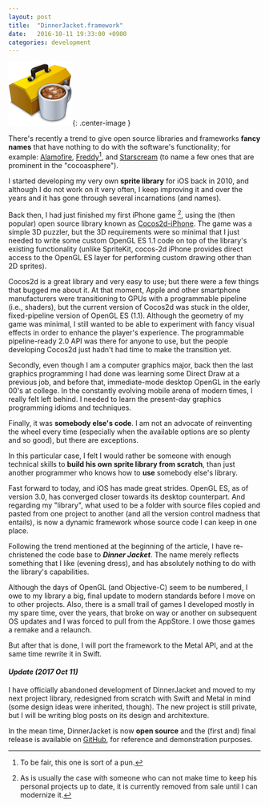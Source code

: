 ```yaml
---
layout: post
title:  "DinnerJacket.framework"
date:   2016-10-11 19:33:00 +0900
categories: development 
---
```


![Frameworks Icon](/assets/images/FrameworkIcon.png){: .center-image }


There's recently a trend to give open source libraries and frameworks **fancy names** that have nothing to do with the software's functionality; for example: [Alamofire](https://github.com/Alamofire/Alamofire), [Freddy](https://github.com/bignerdranch/Freddy)[^1], and [Starscream](https://github.com/daltoniam/starscream) (to name a few ones that are prominent in the "cocoasphere").

I started developing my very own **sprite library** for iOS back in 2010, and although I do not work on it very often, I keep improving it and over the years and it has gone through several incarnations (and names).

Back then, I had just finished my first iPhone game [^2], using the (then popular) open source library known as [Cocos2d-iPhone](http://cocos2d-objc.org).
The game was a simple 3D puzzler, but the 3D requirements were so minimal that I just needed to write some custom OpenGL ES 1.1 code on top of the library's existing functionality (unlike SpriteKit, cocos-2d iPhone provides direct access to the OpenGL ES layer for performing custom drawing other than 2D sprites).

Cocos2d is a great library and very easy to use; but there were a few things that bugged me about it. At that moment, Apple and other smartphone manufacturers were transitioning to GPUs with a programmable pipeline (i.e., shaders), but the current version of Cocos2d was stuck in the older, fixed-pipeline version of OpenGL ES (1.1).
Although the geometry of my game was minimal, I still wanted to be able to experiment with fancy visual effects in order to
enhance the player's experience. The programmable pipeline-ready 2.0 API was there for anyone to use, but the people developing Cocos2d just hadn't had time to make the transition yet.

Secondly, even though I am a computer graphics major, back then the last graphics programming I had done was learning some Direct Draw at a previous job, and before that, immediate-mode desktop OpenGL in the early 00's at college. In the constantly evolving mobile arena of modern times, I really felt left behind. I needed to learn the present-day graphics programming idioms and techniques.

Finally, it was **somebody else's code**. I am not an advocate of reinventing the wheel every time (especially when the available options are so plenty and so good), but there are exceptions.

In this particular case, I felt I would rather be someone with enough technical skills to **build his own sprite library from scratch**, than just another programmer who knows how to **use** somebody else's library.

Fast forward to today, and iOS has made great strides. OpenGL ES, as of version 3.0, has converged closer towards its desktop counterpart. And regarding my "library", what used to be a folder with source files copied and pasted from one project to another (and all the version control madness that entails), is now a dynamic framework whose source code I can keep in one place.

Following the trend mentioned at the beginning of the article, I have re-christened the code base to **_Dinner Jacket_**. The name merely reflects something that I like (evening dress), and has absolutely nothing to do with the library's capabilities.

Although the days of OpenGL (and Objective-C) seem to be numbered, I owe to my library a big, final update to modern standards before I move on to other projects. Also, there is a small trail of games I developed mostly in my spare time, over the years, that broke on way or another on subsequent OS updates and I was forced to pull from the AppStore. I owe those games a remake and a relaunch.

But after that is done, I will port the framework to the Metal API, and at the same time rewrite it in Swift.

#### _Update (2017 Oct 11)_
I have officially abandoned development of DinnerJacket and moved to my next project library, redesigned from scratch with Swift and Metal in mind (some design ideas were inherited, though). The new project is still private, but I will be writing blog posts on its design and architexture.

In the mean time, DinnerJacket is now **open source** and the (first and) final release is available on [GitHub](https://github.com/nicolas-miari/DinnerJacket), for reference and demonstration purposes.

[^1]: To be fair, this one is sort of a pun.
[^2]: As is usually the case with someone who can not make time to keep his personal projects up to date, it is currently removed from sale until I can modernize it.

